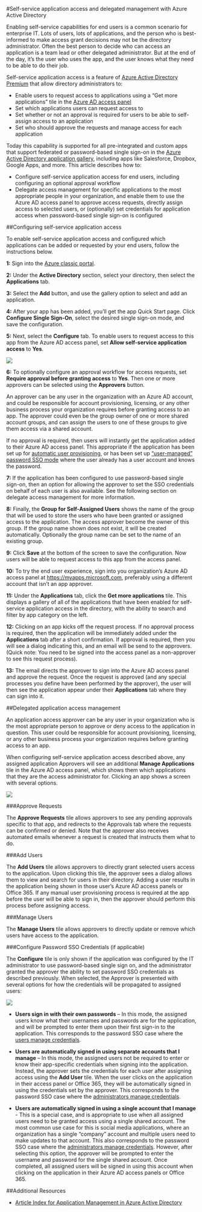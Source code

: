 <properties
	pageTitle="Self-service application access and delegated management with Azure Active Directory | Microsoft Azure"
	description="This article describes how to enable self-service application access and delegated management with Azure Active Directory."
	services="active-directory"
	documentationCenter=""
	authors="asmalser-msft"
	manager="stevenpo"
	editor=""/>

<tags
	ms.service="active-directory"
	ms.workload="identity"
	ms.tgt_pltfrm="na"
	ms.devlang="na"
	ms.topic="article"
	ms.date="12/14/2015"
	ms.author="asmalser"/>

#Self-service application access and delegated management with Azure Active Directory

Enabling self-service capabilities for end users is a common scenario for enterprise IT. Lots of users, lots of applications, and the person who is best-informed to make access grant decisions may not be the directory administrator. Often the best person to decide who can access an application is a team lead or other delegated administrator. But at the end of the day, it’s the user who uses the app, and the user knows what they need to be able to do their job.

Self-service application access is a feature of [Azure Active Directory Premium](https://azure.microsoft.com/trial/get-started-active-directory/) that allow directory administrators to:

* Enable users to request access to applications using a “Get more applications” tile in the [Azure AD access panel](active-directory-appssoaccess-whatis.md#deploying-azure-ad-integrated-applications-to-users)
* Set which applications users can request access to
* Set whether or not an approval is required for users to be able to self-assign access to an application
* Set who should approve the requests and manage access for each application

Today this capability is supported for all pre-integrated and custom apps that support federated or password-based single sign-on in the [Azure Active Directory application gallery](https://azure.microsoft.com/marketplace/active-directory/all/), including apps like Salesforce, Dropbox, Google Apps, and more.
This article describes how to:

* Configure self-service application access for end users, including configuring an optional approval workflow 
* Delegate access management for specific applications to the most appropriate people in your organization, and enable them to use the Azure AD access panel to approve access requests, directly assign access to selected users, or (optionally) set credentials for application access when password-based single sign-on is configured


##Configuring self-service application access

To enable self-service application access and configured which applications can be added or requested by your end users, follow the instructions below.

**1:** Sign into the [Azure classic portal](https://manage.windowsazure.com/).

**2:**	Under the **Active Directory** section, select your directory, then select the **Applications** tab. 

**3:** Select the **Add** button, and use the gallery option to select and add an application.

**4:** After your app has been added, you’ll get the app Quick Start page. Click **Configure Single Sign-On**, select the desired single sign-on mode, and save the configuration. 

**5:** Next, select the **Configure** tab. To enable users to request access to this app from the Azure AD access panel, set **Allow self-service application access** to **Yes**.

![][1]

**6:** To optionally configure an approval workflow for access requests, set **Require approval before granting access** to **Yes**. Then one or more approvers can be selected using the **Approvers** button.

An approver can be any user in the organization with an Azure AD account, and could be responsible for account provisioning, licensing, or any other business process your organization requires before granting access to an app. The approver could even be the group owner of one or more shared account groups, and can assign the users to one of these groups to give them access via a shared account. 

If no approval is required, then users will instantly get the application added to their Azure AD access panel. This appropriate if the application has been set up for [automatic user provisioning](active-directory-saas-app-provisioning.md), or has been set up [“user-managed” password SSO mode](active-directory-appssoaccess-whatis.md#password-based-single-sign-on) where the user already has a user account and knows the password.

**7:** If the application has been configured to use password-based single sign-on, then an option for allowing the approver to set the SSO credentials on behalf of each user is also available. See the following section on delegate access management for more information.

**8:** Finally, the **Group for Self-Assigned Users** shows the name of the group that will be used to store the users who have been granted or assigned access to the application. The access approver become the owner of this group. If the group name shown does not exist, it will be created automatically. Optionally the group name can be set to the name of an existing group.

**9:** Click **Save** at the bottom of the screen to save the configuration. Now users will be able to request access to this app from the access panel.

**10:** To try the end user experience, sign into you organization’s Azure AD access panel at https://myapps.microsoft.com, preferably using a different account that isn’t an app approver. 

**11:** Under the **Applications** tab, click the **Get more applications** tile. This displays a gallery of all of the applications that have been enabled for self-service application access in the directory, with the ability to search and filter by app category on the left. 

**12:** Clicking on an app kicks off the request process. If no approval process is required, then the application will be immediately added under the **Applications** tab after a short confirmation. If approval is required, then you will see a dialog indicating this, and an email will be send to the approvers. (Quick note: You need to be signed into the access panel as a non-approver to see this request process).

**13:** The email directs the approver to sign into the Azure AD access panel and approve the request. Once the request is approved (and any special processes you define have been performed by the approver), the user will then see the application appear under their **Applications** tab where they can sign into it.

##Delegated application access management

An application access approver can be any user in your organization who is the most appropriate person to approve or deny access to the application in question. This user could be responsible for account provisioning, licensing, or any other business process your organization requires before granting access to an app.
 
When configuring self-service application access described above, any assigned application Approvers will see an additional **Manage Applications** tile in the Azure AD access panel, which shows them which applications that they are the access administrator for. Clicking an app shows a screen with several options.

![][2]

###Approve Requests

The **Approve Requests** tile allows approvers to see any pending approvals specific to that app, and redirects to the Approvals tab where the requests can be confirmed or denied. Note that the approver also receives automated emails whenever a request is created that instructs them what to do.

###Add Users

The **Add Users** tile allows approvers to directly grant selected users access to the application. Upon clicking this tile, the approver sees a dialog allows them to view and search for users in their directory. Adding a user results in the application being shown in those user’s Azure AD access panels or Office 365. If any manual user provisioning process is required at the app before the user will be able to sign in, then the approver should perform this process before assigning access.  

###Manage Users

The **Manage Users** tile allows approvers to directly update or remove which users have access to the application. 

###Configure Password SSO Credentials (if applicable)

The **Configure** tile is only shown if the application was configured by the IT administrator to use password-based single sign on, and the administrator granted the approver the ability to set password SSO credentials as described previously. When selected, the Approver is presented with several options for how the credentials will be propagated to assigned users:

![][3]

* **Users sign in with their own passwords** – In this mode, the assigned users know what their usernames and passwords are for the application, and will be prompted to enter them upon their first sign-in to the application. This corresponds to the password SSO case where the [users manage credentials](active-directory-appssoaccess-whatis.md#password-based-single-sign-on).

* **Users are automatically signed in using separate accounts that I manage** – In this mode, the assigned users not be required to enter or know their app-specific credentials when signing into the application. Instead, the approver sets the credentials for each user after assigning access using the **Add User** tile. When the user clicks on the application in their access panel or Office 365, they will be automatically signed in using the credentials set by the approver. This corresponds to the password SSO case where the [administrators manage credentials](active-directory-appssoaccess-whatis.md#password-based-single-sign-on).

* **Users are automatically signed in using a single account that I manage** -  This is a special case, and is appropriate to use when all assigned users need to be granted access using a single shared account. The most common use case for this is social media applications, where an organization has a single “company” account and multiple users need to make updates to that account. This also corresponds to the password SSO case where the [administrators manage credentials](active-directory-appssoaccess-whatis.md#password-based-single-sign-on). However, after selecting this option, the approver will be prompted to enter the username and password for the single shared account. Once completed, all assigned users will be signed in using this account when clicking on the application in their Azure AD access panels or Office 365.

##Additional Resources
- [Article Index for Application Management in Azure Active Directory](active-directory-apps-index.md)

<!--Image references-->
[1]: ./media/active-directory-self-service-application-access/ssaa_admin.PNG
[2]: ./media/active-directory-self-service-application-access/ssaa_ap_manage_app.PNG
[3]: ./media/active-directory-self-service-application-access/ssaa_ap_manage_app_config.PNG
